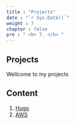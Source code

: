 ```yaml
---
title : "Projects"
date : "`r Sys.Date()`"
weight : 7
chapter : false
pre : " <b> 7. </b> "
---
```


## Projects

Wellcome to my projects

## Content

1. [Hugo](7.1-hugo/)
2. [AWS](7.2-aws/)


